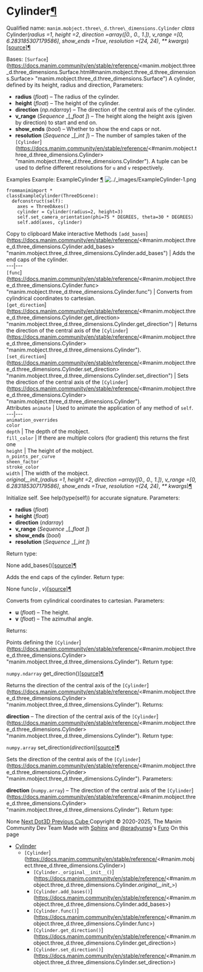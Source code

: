# Cylinder[¶](https://docs.manim.community/en/stable/reference/<#cylinder> "Link to this heading")
Qualified name: `manim.mobject.three\_d.three\_dimensions.Cylinder`
_class_ Cylinder(_radius =1_, _height =2_, _direction =array([0., 0., 1.])_, _v_range =[0, 6.283185307179586]_, _show_ends =True_, _resolution =(24, 24)_, _** kwargs_)[[source]](https://docs.manim.community/en/stable/reference/<../_modules/manim/mobject/three_d/three_dimensions.html#Cylinder>)[¶](https://docs.manim.community/en/stable/reference/<#manim.mobject.three_d.three_dimensions.Cylinder> "Link to this definition")
    
Bases: `[Surface`](https://docs.manim.community/en/stable/reference/<manim.mobject.three_d.three_dimensions.Surface.html#manim.mobject.three_d.three_dimensions.Surface> "manim.mobject.three_d.three_dimensions.Surface")
A cylinder, defined by its height, radius and direction,
Parameters:
    
  * **radius** (_float_) – The radius of the cylinder.
  * **height** (_float_) – The height of the cylinder.
  * **direction** (_np.ndarray_) – The direction of the central axis of the cylinder.
  * **v_range** (_Sequence_ _[__float_ _]_) – The height along the height axis (given by direction) to start and end on.
  * **show_ends** (_bool_) – Whether to show the end caps or not.
  * **resolution** (_Sequence_ _[__int_ _]_) – The number of samples taken of the `[Cylinder`](https://docs.manim.community/en/stable/reference/<#manim.mobject.three_d.three_dimensions.Cylinder> "manim.mobject.three_d.three_dimensions.Cylinder"). A tuple can be used to define different resolutions for `u` and `v` respectively.


Examples
Example: ExampleCylinder [¶](https://docs.manim.community/en/stable/reference/<#examplecylinder>)
![../_images/ExampleCylinder-1.png](https://docs.manim.community/en/stable/_images/ExampleCylinder-1.png)
```
frommanimimport *
classExampleCylinder(ThreeDScene):
  defconstruct(self):
    axes = ThreeDAxes()
    cylinder = Cylinder(radius=2, height=3)
    self.set_camera_orientation(phi=75 * DEGREES, theta=30 * DEGREES)
    self.add(axes, cylinder)

```
Copy to clipboard
Make interactive
Methods
`[add_bases`](https://docs.manim.community/en/stable/reference/<#manim.mobject.three_d.three_dimensions.Cylinder.add_bases> "manim.mobject.three_d.three_dimensions.Cylinder.add_bases") | Adds the end caps of the cylinder.  
---|---  
`[func`](https://docs.manim.community/en/stable/reference/<#manim.mobject.three_d.three_dimensions.Cylinder.func> "manim.mobject.three_d.three_dimensions.Cylinder.func") | Converts from cylindrical coordinates to cartesian.  
`[get_direction`](https://docs.manim.community/en/stable/reference/<#manim.mobject.three_d.three_dimensions.Cylinder.get_direction> "manim.mobject.three_d.three_dimensions.Cylinder.get_direction") | Returns the direction of the central axis of the `[Cylinder`](https://docs.manim.community/en/stable/reference/<#manim.mobject.three_d.three_dimensions.Cylinder> "manim.mobject.three_d.three_dimensions.Cylinder").  
`[set_direction`](https://docs.manim.community/en/stable/reference/<#manim.mobject.three_d.three_dimensions.Cylinder.set_direction> "manim.mobject.three_d.three_dimensions.Cylinder.set_direction") | Sets the direction of the central axis of the `[Cylinder`](https://docs.manim.community/en/stable/reference/<#manim.mobject.three_d.three_dimensions.Cylinder> "manim.mobject.three_d.three_dimensions.Cylinder").  
Attributes
`animate` | Used to animate the application of any method of `self`.  
---|---  
`animation_overrides`  
`color`  
`depth` | The depth of the mobject.  
`fill_color` | If there are multiple colors (for gradient) this returns the first one  
`height` | The height of the mobject.  
`n_points_per_curve`  
`sheen_factor`  
`stroke_color`  
`width` | The width of the mobject.  
_original__init__(_radius =1_, _height =2_, _direction =array([0., 0., 1.])_, _v_range =[0, 6.283185307179586]_, _show_ends =True_, _resolution =(24, 24)_, _** kwargs_)[¶](https://docs.manim.community/en/stable/reference/<#manim.mobject.three_d.three_dimensions.Cylinder._original__init__> "Link to this definition")
    
Initialize self. See help(type(self)) for accurate signature.
Parameters:
    
  * **radius** (_float_)
  * **height** (_float_)
  * **direction** (_ndarray_)
  * **v_range** (_Sequence_ _[__float_ _]_)
  * **show_ends** (_bool_)
  * **resolution** (_Sequence_ _[__int_ _]_)


Return type:
    
None
add_bases()[[source]](https://docs.manim.community/en/stable/reference/<../_modules/manim/mobject/three_d/three_dimensions.html#Cylinder.add_bases>)[¶](https://docs.manim.community/en/stable/reference/<#manim.mobject.three_d.three_dimensions.Cylinder.add_bases> "Link to this definition")
    
Adds the end caps of the cylinder.
Return type:
    
None
func(_u_ , _v_)[[source]](https://docs.manim.community/en/stable/reference/<../_modules/manim/mobject/three_d/three_dimensions.html#Cylinder.func>)[¶](https://docs.manim.community/en/stable/reference/<#manim.mobject.three_d.three_dimensions.Cylinder.func> "Link to this definition")
    
Converts from cylindrical coordinates to cartesian.
Parameters:
    
  * **u** (_float_) – The height.
  * **v** (_float_) – The azimuthal angle.


Returns:
    
Points defining the `[Cylinder`](https://docs.manim.community/en/stable/reference/<#manim.mobject.three_d.three_dimensions.Cylinder> "manim.mobject.three_d.three_dimensions.Cylinder").
Return type:
    
`numpy.ndarray`
get_direction()[[source]](https://docs.manim.community/en/stable/reference/<../_modules/manim/mobject/three_d/three_dimensions.html#Cylinder.get_direction>)[¶](https://docs.manim.community/en/stable/reference/<#manim.mobject.three_d.three_dimensions.Cylinder.get_direction> "Link to this definition")
    
Returns the direction of the central axis of the `[Cylinder`](https://docs.manim.community/en/stable/reference/<#manim.mobject.three_d.three_dimensions.Cylinder> "manim.mobject.three_d.three_dimensions.Cylinder").
Returns:
    
**direction** – The direction of the central axis of the `[Cylinder`](https://docs.manim.community/en/stable/reference/<#manim.mobject.three_d.three_dimensions.Cylinder> "manim.mobject.three_d.three_dimensions.Cylinder").
Return type:
    
`numpy.array`
set_direction(_direction_)[[source]](https://docs.manim.community/en/stable/reference/<../_modules/manim/mobject/three_d/three_dimensions.html#Cylinder.set_direction>)[¶](https://docs.manim.community/en/stable/reference/<#manim.mobject.three_d.three_dimensions.Cylinder.set_direction> "Link to this definition")
    
Sets the direction of the central axis of the `[Cylinder`](https://docs.manim.community/en/stable/reference/<#manim.mobject.three_d.three_dimensions.Cylinder> "manim.mobject.three_d.three_dimensions.Cylinder").
Parameters:
    
**direction** (`numpy.array`) – The direction of the central axis of the `[Cylinder`](https://docs.manim.community/en/stable/reference/<#manim.mobject.three_d.three_dimensions.Cylinder> "manim.mobject.three_d.three_dimensions.Cylinder").
Return type:
    
None
[ Next Dot3D ](https://docs.manim.community/en/stable/reference/<manim.mobject.three_d.three_dimensions.Dot3D.html>) [ Previous Cube ](https://docs.manim.community/en/stable/reference/<manim.mobject.three_d.three_dimensions.Cube.html>)
Copyright © 2020-2025, The Manim Community Dev Team 
Made with [Sphinx](https://docs.manim.community/en/stable/reference/<https:/www.sphinx-doc.org/>) and [@pradyunsg](https://docs.manim.community/en/stable/reference/<https:/pradyunsg.me>)'s [Furo](https://docs.manim.community/en/stable/reference/<https:/github.com/pradyunsg/furo>)
On this page 
  * [Cylinder](https://docs.manim.community/en/stable/reference/<#>)
    * `[Cylinder`](https://docs.manim.community/en/stable/reference/<#manim.mobject.three_d.three_dimensions.Cylinder>)
      * `[Cylinder._original__init__()`](https://docs.manim.community/en/stable/reference/<#manim.mobject.three_d.three_dimensions.Cylinder._original__init__>)
      * `[Cylinder.add_bases()`](https://docs.manim.community/en/stable/reference/<#manim.mobject.three_d.three_dimensions.Cylinder.add_bases>)
      * `[Cylinder.func()`](https://docs.manim.community/en/stable/reference/<#manim.mobject.three_d.three_dimensions.Cylinder.func>)
      * `[Cylinder.get_direction()`](https://docs.manim.community/en/stable/reference/<#manim.mobject.three_d.three_dimensions.Cylinder.get_direction>)
      * `[Cylinder.set_direction()`](https://docs.manim.community/en/stable/reference/<#manim.mobject.three_d.three_dimensions.Cylinder.set_direction>)


